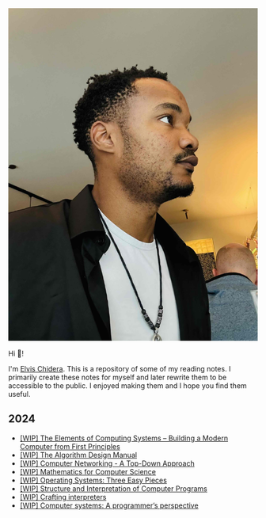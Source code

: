 <div class="circular-image-container">
    <img src="/docs/assets/avatar.jpg" alt="Elvis Chidera" class="circular-image" />
</div>

<div class="center-container">

Hi 👋!

I'm [Elvis Chidera](https://elvischidera.com). This is a repository of some of my reading notes. I primarily create these notes for myself and later rewrite them to be accessible to the public. I enjoyed making them and I hope you find them useful.

## 2024
- [[WIP] The Elements of Computing Systems – Building a Modern Computer from First Principles](/src/2025-1-nand-to-tetris.md)
- [[WIP] The Algorithm Design Manual](/src/2025-2-algorithm-design-manual.md)
- [[WIP] Computer Networking - A Top-Down Approach](/src/2025-3-computer-networking-top-down.md)
- [[WIP] Mathematics for Computer Science](/src/2025-4-mathematics-for-computer-science.md)
- [[WIP] Operating Systems: Three Easy Pieces](/src/2025-5-os-three-easy-pieces.md)
- [[WIP] Structure and Interpretation of Computer Programs](/src/2025-6-sicp.md)
- [[WIP] Crafting interpreters](/src/2025-7-crafting-interpreters.md)
- [[WIP] Computer systems: A programmer’s perspective](/src/2025-8-computer-systems-programmers-perspective.md)

</div>